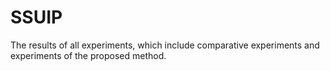 # SSUIP
The results of all experiments, which include comparative experiments and experiments of the proposed method.

